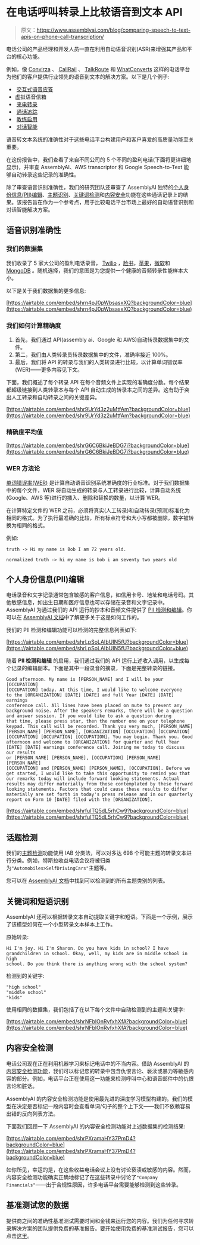 # 在电话呼叫转录上比较语音到文本 API

> 原文：<https://www.assemblyai.com/blog/comparing-speech-to-text-apis-on-phone-call-transcription/>

电话公司的产品经理和开发人员一直在利用自动语音识别(ASR)来增强其产品和平台的核心功能。

例如，像 [Convirza](http://convirza.com/?undefined) 、 [CallRail](http://callrail.com/?undefined) 、 [TalkRoute](http://talkroute.com/?undefined) 和 [WhatConverts](http://whatconverts.com/?undefined) 这样的电话平台为他们的客户提供行业领先的语音到文本的解决方案。以下是几个例子:

*   ‍ [交互式语音应答](https://www.convirza.com/)
*   [‍](https://www.convirza.com/ivr/?undefined)虚拟语音信箱
*   ‍ [来电转录](https://www.pickleai.com/)
*   [‍](https://www.pickleai.com/features?undefined) [通话追踪](https://www.whatconverts.com/features/lead-tracking/call-tracking/?undefined)
*   [‍](https://www.whatconverts.com/features/lead-tracking/call-tracking/?undefined) [教练启用](https://voiceops.com/?undefined)
*   [‍](https://voiceops.com/?undefined) [对话智能](https://www.callrail.com/conversation-intelligence/?undefined)

语音转文本系统的准确性对于这些电话平台构建用户和客户喜爱的高质量功能至关重要。

在这份报告中，我们查看了来自不同公司的 5 个不同的盈利电话(下面将更详细地显示)，并审查 AssemblyAI、AWS transcriptor 和 Google Speech-to-Text 能够自动转录这些记录的准确性。

除了审查语音识别准确性，我们的研究团队还审查了 AssemblyAI 独特的[个人身份信息(PII)编辑](https://docs.assemblyai.com/all-guides/redact-pii-from-transcriptions?undefined)、[主题识别](https://docs.assemblyai.com/enterprise/iab-categorization?undefined)、[关键词检测](https://docs.assemblyai.com/all-guides/auto-detecting-key-phrases-words-in-the-transcription-text?undefined)和[内容安全](https://docs.assemblyai.com/enterprise/content-safety-detection?undefined)功能在这些通话记录上的结果。该报告旨在作为一个参考点，用于比较电话平台市场上最好的自动语音识别和对话智能解决方案。

## 语音识别准确性

### 我们的数据集

我们收录了 5 家大公司的盈利电话录音， [Twilio](http://twilio.com/) ，[脸书](http://facebook.com/)，[苹果](http://apple.com/)，[微软](http://microsoft.com/)和 [MongoDB](http://mongodb.com/) 。随机选择，我们的意图是为您提供一个健康的音频转录性能样本大小。

以下是关于我们数据集的更多信息:

[https://airtable.com/embed/shrn4pJ0pWbsasxXQ?backgroundColor=blue](https://airtable.com/embed/shrn4pJ0pWbsasxXQ?backgroundColor=blue)

### 我们如何计算精确度

1.  首先，我们通过 API(assembly ai、Google 和 AWS)自动转录数据集中的文件。
2.  第二，我们由人类转录员转录数据集中的文件，准确率接近 100%。
3.  最后，我们将 API 的转录与我们的人类转录进行比较，以计算单词错误率(WER)——更多内容见下文。

下面，我们概述了每个转录 API 在每个音频文件上实现的准确度分数。每个结果都超级链接到人类转录本与每个 API 自动生成的转录本之间的差异。这有助于突出人工转录和自动转录之间的关键差异。

[https://airtable.com/embed/shr9UrYd3z2uMtfAm?backgroundColor=blue](https://airtable.com/embed/shr9UrYd3z2uMtfAm?backgroundColor=blue)

### 精确度平均值

[https://airtable.com/embed/shrG6C6BkiJeBDG7i?backgroundColor=blue](https://airtable.com/embed/shrG6C6BkiJeBDG7i?backgroundColor=blue)

### WER 方法论

[单词错误率(WER)](https://en.wikipedia.org/wiki/Word_error_rate?undefined) 是计算自动语音识别系统准确度的行业标准。对于我们数据集中的每个文件，WER 将自动生成的转录与人工转录进行比较，计算自动系统(Google、AWS 等)进行的插入、删除和替换的数量，以计算 WER。

在计算特定文件的 WER 之前，必须将真实(人工转录)和自动转录(预测)标准化为相同的格式。为了执行最准确的比较，所有标点符号和大小写都被删除，数字被转换为相同的格式。

例如:

```
truth -> Hi my name is Bob I am 72 years old.

normalized truth -> hi my name is bob i am seventy two years old
```

## 个人身份信息(PII)编辑

电话录音和文字记录通常包含敏感的客户信息，如信用卡号、地址和电话号码。其他敏感信息，如出生日期和医疗信息也可以存储在录音和文字记录中。AssemblyAI 为通过我们的 API 运行的抄本和音频文件提供了 [PII 检测和编辑](https://docs.assemblyai.com/all-guides/redact-pii-from-transcriptions?undefined)。你可以在 [AssemblyAI 文档](https://docs.assemblyai.com/all-guides/redact-pii-from-transcriptions?undefined)中了解更多关于这是如何工作的。

我们的 PII 检测和编辑功能可以检测的完整信息列表如下:

[https://airtable.com/embed/shrLpSoLAIbUIN5fU?backgroundColor=blue](https://airtable.com/embed/shrLpSoLAIbUIN5fU?backgroundColor=blue)

随着 ****PII 检测和编辑**** 的启用，我们通过我们的 API 运行上述收入调用，以生成每个记录的编辑副本。下面是其中一段录音的摘录，下面是完整转录的链接。

```
Good afternoon. My name is [PERSON_NAME] and I will be your [OCCUPATION] 
[OCCUPATION] today. At this time, I would like to welcome everyone
to the [ORGANIZATION] [DATE] [DATE] and full Year [DATE] [DATE] earnings
conference call. All lines have been placed on mute to prevent any
background noise. After the speakers remarks, there will be a question
and answer session. If you would like to ask a question during
that time, please press star, then the number one on your telephone
keypad. This call will be recorded. Thank you very much, [PERSON_NAME]
[PERSON_NAME] [PERSON_NAME], [ORGANIZATION] [OCCUPATION] [OCCUPATION]
[OCCUPATION] [OCCUPATION] [OCCUPATION]. You may begin. Thank you. Good
afternoon and welcome to [ORGANIZATION] for quarter and full Year [DATE] [DATE] earnings conference call. Joining me today to discuss our results
or [PERSON_NAME] [PERSON_NAME], [OCCUPATION] [PERSON_NAME] [PERSON_NAME]
[OCCUPATION] and [PERSON_NAME] [PERSON_NAME], [OCCUPATION]. Before we
get started, I would like to take this opportunity to remind you that
our remarks today will include forward looking statements. Actual
results may differ materially from those contemplated by these forward
looking statements. Factors that could cause these results to differ
materially are set forth in today's press release and in our quarterly
report on Form 10 [DATE] filed with the [ORGANIZATION]. 
```

[https://airtable.com/embed/shrfuITQ5dL5rhCw9?backgroundColor=blue](https://airtable.com/embed/shrfuITQ5dL5rhCw9?backgroundColor=blue)

## 话题检测

我们的[主题检测](https://docs.assemblyai.com/enterprise/iab-categorization?undefined)功能使用 IAB 分类法，可以对多达 698 个可能主题的转录文本进行分类。例如，特斯拉收益电话会议将被归类为`"Automobiles>SelfDrivingCars"`主题等。

您可以在 [AssemblyAI 文档](https://docs.assemblyai.com/enterprise/iab-categorization?undefined)中找到可以检测到的所有主题类别的列表。

## 关键词和短语识别

AssemblyAI 还可以根据转录文本自动提取关键字和短语。下面是一个示例，展示了该模型如何在一个小型转录文本样本上工作。

原始转录:

```
Hi I'm joy. Hi I'm Sharon. Do you have kids in school? I have 
grandchildren in school. Okay, well, my kids are in middle school in high
school. Do you think there is anything wrong with the school system?
```

检测到的关键字:

```
"high school"
"middle school"
"kids"
```

使用相同的数据集，我们包括了在以下每个文件中自动检测到的主题和关键字:

[https://airtable.com/embed/shrNFblOnRyfxhXfA?backgroundColor=blue](https://airtable.com/embed/shrNFblOnRyfxhXfA?backgroundColor=blue)

## 内容安全检测

电话公司现在正在利用机器学习来标记电话中的不当内容。借助 AssemblyAI 的[内容安全检测功能](https://docs.assemblyai.com/enterprise/content-safety-detection?undefined)，我们可以标记您的转录中包含仇恨言论、亵渎或暴力等敏感内容的部分。例如，电话平台正在使用这一功能来检测呼叫中心和语音邮件中的仇恨言论和脏话。

AssemblyAI 的内容安全检测功能是使用最先进的深度学习模型构建的。我们的模型在决定是否标记一段内容时会查看单词/句子的整个上下文——我们不依赖容易出错的反向列表方法。

下面我们回顾一下 AssemblyAI 的内容安全检测功能对上述数据集的检测结果:

[https://airtable.com/embed/shrPXramaHY37PmD4?backgroundColor=blue](https://airtable.com/embed/shrPXramaHY37PmD4?backgroundColor=blue)

如你所见，幸运的是，在这些收益电话会议上没有讨论亵渎或敏感的内容。然而，内容安全检测功能确实正确地标记了在这些转录中讨论了`"Company Financials"`——出于合规性原因，许多电话平台需要能够检测到这些转录。

## 基准测试您的数据

提供商之间的准确性基准测试需要时间和金钱来运行您的内容。我们为任何寻求转录解决方案的团队提供免费的基准报告。要开始使用免费的基准测试报告，您可以点击[这里](https://www.assemblyai.com/benchmark)。‍‍